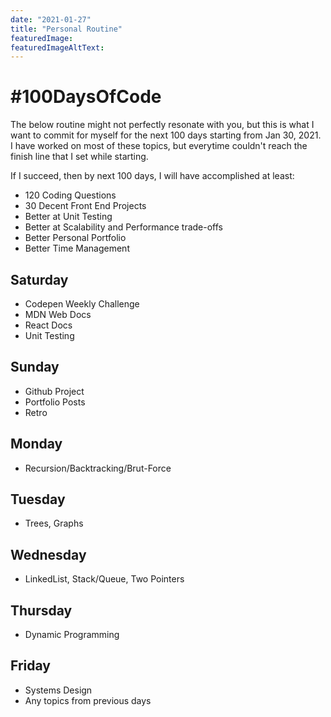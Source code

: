 ```yaml
---
date: "2021-01-27"
title: "Personal Routine"
featuredImage:
featuredImageAltText:
---
```


# #100DaysOfCode

The below routine might not perfectly resonate with you, but this is what I want to commit for myself for the next 100 days starting from Jan 30, 2021. I have worked on most of these topics, but everytime couldn't reach the finish line that I set while starting.

If I succeed, then by next 100 days, I will have accomplished at least:
- 120 Coding Questions
- 30 Decent Front End Projects
- Better at Unit Testing
- Better at Scalability and Performance trade-offs
- Better Personal Portfolio
- Better Time Management

## Saturday
- Codepen Weekly Challenge
- MDN Web Docs
- React Docs
- Unit Testing

## Sunday
- Github Project
- Portfolio Posts
- Retro

## Monday
- Recursion/Backtracking/Brut-Force

## Tuesday
- Trees, Graphs

## Wednesday
- LinkedList, Stack/Queue, Two Pointers

## Thursday
- Dynamic Programming

## Friday
- Systems Design
- Any topics from previous days